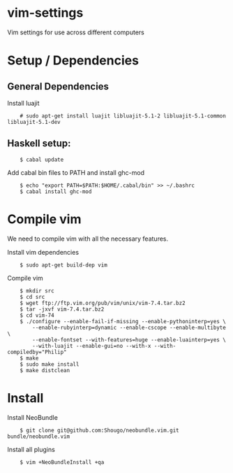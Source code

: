 vim-settings
============

Vim settings for use across different computers


# Setup / Dependencies

## General Dependencies

Install luajit

        # sudo apt-get install luajit libluajit-5.1-2 libluajit-5.1-common libluajit-5.1-dev


## Haskell setup:

        $ cabal update

Add cabal bin files to PATH and install ghc-mod

        $ echo "export PATH=$PATH:$HOME/.cabal/bin" >> ~/.bashrc
        $ cabal install ghc-mod


Compile vim
===========

We need to compile vim with all the necessary features.

Install vim dependencies

        $ sudo apt-get build-dep vim

Compile vim

        $ mkdir src
        $ cd src
        $ wget ftp://ftp.vim.org/pub/vim/unix/vim-7.4.tar.bz2
        $ tar -jxvf vim-7.4.tar.bz2
        $ cd vim-74
        $ ./configure --enable-fail-if-missing --enable-pythoninterp=yes \
            --enable-rubyinterp=dynamic --enable-cscope --enable-multibyte \
            --enable-fontset --with-features=huge --enable-luainterp=yes \
            --with-luajit --enable-gui=no --with-x --with-compiledby="Philip"
        $ make
        $ sudo make install
        $ make distclean


Install
=======

Install NeoBundle
    
        $ git clone git@github.com:Shougo/neobundle.vim.git bundle/neobundle.vim

Install all plugins
    
        $ vim +NeoBundleInstall +qa
